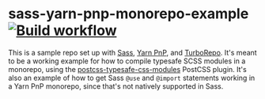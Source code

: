 # sass-yarn-pnp-monorepo-example [![Build workflow](https://github.com/styu/sass-yarn-pnp-monorepo-example/actions/workflows/build.yml/badge.svg?branch=develop)](https://github.com/styu/sass-yarn-pnp-monorepo-example/actions/workflows/build.yml)

This is a sample repo set up with [Sass](https://sass-lang.com/dart-sass/), [Yarn PnP](https://yarnpkg.com/features/pnp), and [TurboRepo](https://turbo.build/repo/docs). It's meant to be a working example for how to compile typesafe SCSS modules in a monorepo, using the [postcss-typesafe-css-modules](https://github.com/styu/postcss-typesafe-css-modules/tree/main) PostCSS plugin. It's also an example of how to get Sass `@use` and `@import` statements working in a Yarn PnP monorepo, since that's not natively supported in Sass.
